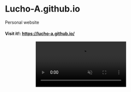 # Lucho-A.github.io
Personal website

#### Visit it!: https://lucho-a.github.io/

<p align="center">
<video src="https://user-images.githubusercontent.com/40904281/201540587-143a9823-b3b7-4f27-9e37-3f6d76f1e87f.mp4" autoplay loop muted> </video>
</p>
